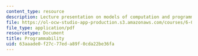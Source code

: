 ```yaml
---
content_type: resource
description: Lecture presentation on models of computation and programmable architectures.
file: https://ol-ocw-studio-app-production.s3.amazonaws.com/courses/6-004-computation-structures-spring-2009/63aaade0f27c77eda89f0cda22be36fa_MIT6_004s09_lec12.pdf
file_type: application/pdf
resourcetype: Document
title: Programmability
uid: 63aaade0-f27c-77ed-a89f-0cda22be36fa
---
```

